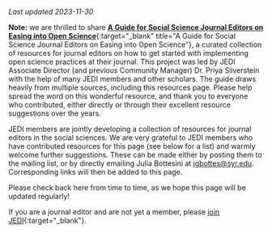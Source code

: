 *Last updated 2023-11-30*

**Note:** we are thrilled to share [**A Guide for Social Science Journal Editors on Easing into Open Science**](https://osf.io/hstcx/){:target="_blank" title="A Guide for Social Science Journal Editors on Easing into Open Science"}, a curated collection of resources for journal editors on how to get started with implementing open science practices at their journal. This project was led by JEDI Associate Director (and previous Community Manager) Dr. Priya Silverstein with the help of many JEDI members and other scholars. The guide draws heavily from multiple sources, including this resources page. Please help spread the word on this wonderful resource, and thank you to everyone who contributed, either directly or through their excellent resource suggestions over the years.

JEDI members are jointly developing a collection of resources for journal editors in the social sciences. We are very grateful to JEDI members who have contributed resources for this page (see below for a list) and warmly welcome further suggestions. These can be made either by posting them to the mailing list, or by directly emailing Julia Bottesini at [jgbottes@syr.edu](mailto:jgbottes@syr.edu). Corresponding links will then be added to this page.

Please check back here from time to time, as we hope this page will be updated regularly!

If you are a journal editor and are not yet a member, please [join JEDI](https://dpjedi.org/join.html){:target="_blank"}.